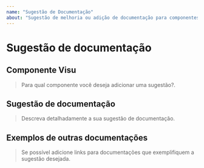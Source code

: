 ```yaml
---
name: "Sugestão de Documentação"
about: "Sugestão de melhoria ou adição de documentação para componentes Visu"
---
```


# Sugestão de documentação

## Componente Visu

> Para qual componente você deseja adicionar uma sugestão?.

## Sugestão de documentação

> Descreva detalhadamente a sua sugestão de documentação.

## Exemplos de outras documentações

> Se possível adicione links para documentações que exemplifiquem a sugestão desejada.

